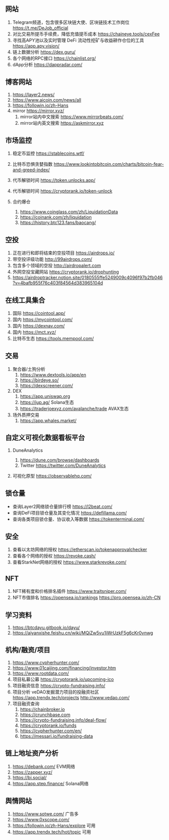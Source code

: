 ## 网站
1. Telegram频道，包含很多区块链大使、区块链技术工作岗位  https://t.me/DeJob_official
2. 对比交易所提币手续费，降低充值提币成本 https://chaineye.tools/cexFee
3. 寻找高APY池以及实时管理 DeFi 流动性挖矿与收益耕作仓位的工具 https://app.apy.vision/
4. 链上数据分析 https://dex.guru/
5. 各个网络的RPC接口 https://chainlist.org/
6. dApp分析 https://dappradar.com/

## 博客网站
1. https://layer2.news/
2. https://www.aicoin.com/news/all
3. https://followin.io/zh-Hans
4. mirror https://mirror.xyz/
   1. mirror站内中文搜索 https://www.mirrorbeats.com/
   2. mirror站内英文搜索 https://askmirror.xyz

## 市场监控
1. 稳定币监控  https://stablecoins.wtf/
2. 比特币恐惧贪婪指数 https://www.lookintobitcoin.com/charts/bitcoin-fear-and-greed-index/
3. 代币解锁时间 https://token.unlocks.app/
4. 代币解锁时间 https://cryptorank.io/token-unlock


5. 合约爆仓 
   1. https://www.coinglass.com/zh/LiquidationData
   2. https://coinank.com/zh/liquidation
   3. https://history.btc123.fans/baocang/


## 空投 
1. 正在进行和即将结束的空投项目 https://airdrops.io/
2. 带空投评级功能  http://99airdrops.com/
3. 包含多个领域的空投 http://airdropalert.com
4. 外网空投宝藏网站 https://cryptorank.io/drophunting
5. https://airdroptracker.notion.site/0180555ffe5249009c4096f97b2fb046?v=4bafb955f76c403f84564d383965104d

## 在线工具集合
   1. 国际 https://cointool.app/
   2. 国内 https://mycointool.com/
   3. 国内 https://dexnav.com/
   4. 国内 https://mct.xyz/
   5. 比特币生态 https://tools.mempool.com/

## 交易
1. 聚合器/土狗分析
   1. https://www.dextools.io/app/en
   2. https://birdeye.so/
   3. https://dexscreener.com/
2. DEX
   1. https://app.uniswap.org
   2. https://jup.ag/  Solana生态
   3. https://traderjoexyz.com/avalanche/trade AVAX生态
3. 场外质押交易
   1. https://app.whales.market/

## 自定义可视化数据看板平台
1. DuneAnalytics
   1. https://dune.com/browse/dashboards
   2. Twitter   https://twitter.com/DuneAnalytics

2. 可视化原型 https://observablehq.com/

## 锁仓量
- 查询Layer2网络锁仓量排行榜 https://l2beat.com/
- 查询DeFi项目锁仓量及其变化情况 https://defillama.com/
- 查询各类项目锁仓量、协议收入等数据 https://tokenterminal.com/

## 安全
1. 查看以太坊网络的授权 https://etherscan.io/tokenapprovalchecker
2. 查看各个网络的授权 https://revoke.cash/
3. 查看StarkNet网络的授权 https://www.starkrevoke.com/

## NFT
1. NFT稀有度和价格排名插件 https://www.traitsniper.com/
2. NFT市值排名 https://opensea.io/rankings   https://pro.opensea.io/zh-CN

## 学习资料
1. https://btcdayu.gitbook.io/dayu/
2. https://aiyanxishe.feishu.cn/wiki/MQiZw5vu1iWrUzkF5g6cKr0vnwg

## 机构/融资/项目
1. https://www.cypherhunter.com/
2. https://www.01caijing.com/financing/investor.htm
3. https://www.rootdata.com/
4. 项目私募公募 https://cryptorank.io/upcoming-ico
5. 项目融资信息 https://crypto-fundraising.info/
6. 项目分析 veDAO发掘潜力项目的投融资社区 https://app.trendx.tech/projects  http://www.vedao.com/
7. 项目融资查询 
   1. https://chainbroker.io
   2. https://crunchbase.com
   3. https://crypto-fundraising.info/deal-flow/
   4. https://cryptorank.io/funds
   5. https://cypherhunter.com/en/
   6. https://messari.io/fundraising-data

## 链上地址资产分析
1. https://debank.com/  EVM网络
2. https://zapper.xyz/
3. https://bi.social/
4. https://app.step.finance/  Solana网络


## 舆情网站
1. https://www.sotwe.com/ 广告多
2. https://www.0xscope.com/
3. https://followin.io/zh-Hans/explore 可用
4. https://app.trendx.tech/hot/topic 可用